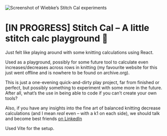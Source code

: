 ![Screenshot of Wiebke’s Stitch Cal experiments](https://github.com/fraulueneburg/stitch-cal/tree/main/public/img/screenshot.png)

# [IN PROGRESS] Stitch Cal – A little stitch calc playground 📏

Just felt like playing around with some knitting calculations using React.

Used as a playground, possibly for some future tool to calculate even increases/decreases across rows in knitting (my favourite website for this just went offline and is nowhere to be found on archive.org).

This is just a one-evening quick-and-dirty play project, far from finished or perfect, but possibly something to experiment with some more in the future.
After all, what’s the use in being able to code if you can’t create your own tools?

Also, if you have any insights into the fine art of balanced knitting decrease calculations (and I mean _real_ even – with a k1 on each side), we should talk and become best friends [on LinkedIn](https://www.linkedin.com/in/fraulueneburg/)

Used Vite for the setup.
